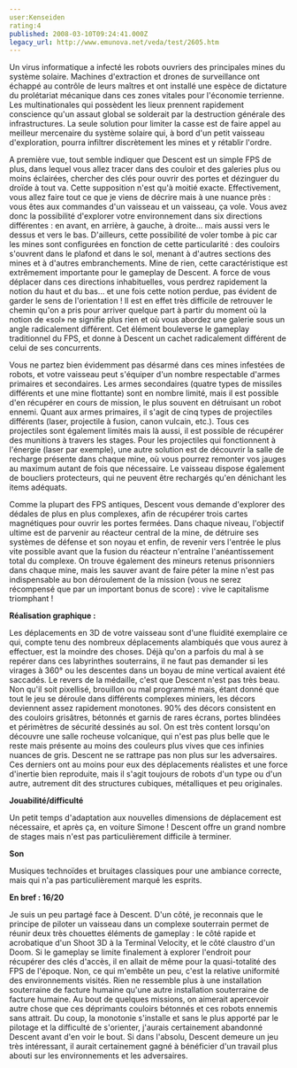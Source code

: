 ```yaml
---
user:Kenseiden
rating:4
published: 2008-03-10T09:24:41.000Z
legacy_url: http://www.emunova.net/veda/test/2605.htm
---
```

Un virus informatique a infecté les robots ouvriers des principales mines du système solaire. Machines d'extraction et drones de surveillance ont échappé au contrôle de leurs maîtres et ont installé une espèce de dictature du prolétariat mécanique dans ces zones vitales pour l'économie terrienne. Les multinationales qui possèdent les lieux prennent rapidement conscience qu'un assaut global se solderait par la destruction générale des infrastructures. La seule solution pour limiter la casse est de faire appel au meilleur mercenaire du système solaire qui, à bord d'un petit vaisseau d'exploration, pourra infiltrer discrètement les mines et y rétablir l'ordre.  

  

A première vue, tout semble indiquer que Descent est un simple FPS de plus, dans lequel vous allez tracer dans des couloir et des galeries plus ou moins éclairées, chercher des clés pour ouvrir des portes et dézinguer du droïde à tout va. Cette supposition n'est qu'à moitié exacte. Effectivement, vous allez faire tout ce que je viens de décrire mais à une nuance près : vous êtes aux commandes d'un vaisseau et un vaisseau, ça vole. Vous avez donc la possibilité d'explorer votre environnement dans six directions différentes : en avant, en arrière, à gauche, à droite... mais aussi vers le dessus et vers le bas. D'ailleurs, cette possibilité de voler tombe à pic car les mines sont configurées en fonction de cette particularité : des couloirs s'ouvrent dans le plafond et dans le sol, menant à d'autres sections des mines et à d'autres embranchements. Mine de rien, cette caractéristique est extrêmement importante pour le gameplay de Descent. A force de vous déplacer dans ces directions inhabituelles, vous perdrez rapidement la notion du haut et du bas... et une fois cette notion perdue, pas évident de garder le sens de l'orientation ! Il est en effet très difficile de retrouver le chemin qu'on a pris pour arriver quelque part à partir du moment où la notion de «sol» ne signifie plus rien et où vous abordez une galerie sous un angle radicalement différent. Cet élément bouleverse le gameplay traditionnel du FPS, et donne à Descent un cachet radicalement différent de celui de ses concurrents.  

  

Vous ne partez bien évidemment pas désarmé dans ces mines infestées de robots, et votre vaisseau peut s'équiper d'un nombre respectable d'armes primaires et secondaires. Les armes secondaires (quatre types de missiles différents et une mine flottante) sont en nombre limité, mais il est possible d'en récupérer en cours de mission, le plus souvent en détruisant un robot ennemi. Quant aux armes primaires, il s'agit de cinq types de projectiles différents (laser, projectile à fusion, canon vulcain, etc.). Tous ces projectiles sont également limités mais là aussi, il est possible de récupérer des munitions à travers les stages. Pour les projectiles qui fonctionnent à l'énergie (laser par exemple), une autre solution est de découvrir la salle de recharge présente dans chaque mine, où vous pourrez remonter vos jauges au maximum autant de fois que nécessaire. Le vaisseau dispose également de boucliers protecteurs, qui ne peuvent être rechargés qu'en dénichant les items adéquats.  

  

Comme la plupart des FPS antiques, Descent vous demande d'explorer des dédales de plus en plus complexes, afin de récupérer trois cartes magnétiques pour ouvrir les portes fermées. Dans chaque niveau, l'objectif ultime est de parvenir au réacteur central de la mine, de détruire ses systèmes de défense et son noyau et enfin, de revenir vers l'entrée le plus vite possible avant que la fusion du réacteur n'entraîne l'anéantissement total du complexe. On trouve également des mineurs retenus prisonniers dans chaque mine, mais les sauver avant de faire péter la mine n'est pas indispensable au bon déroulement de la mission (vous ne serez récompensé que par un important bonus de score) : vive le capitalisme triomphant !  

  

**Réalisation graphique :**   

Les déplacements en 3D de votre vaisseau sont d'une fluidité exemplaire ce qui, compte tenu des nombreux déplacements alambiqués que vous aurez à effectuer, est la moindre des choses. Déjà qu'on a parfois du mal à se repérer dans ces labyrinthes souterrains, il ne faut pas demander si les virages à 360° ou les descentes dans un boyau de mine vertical avaient été saccadés. Le revers de la médaille, c'est que Descent n'est pas très beau. Non qu'il soit pixellisé, brouillon ou mal programmé mais, étant donné que tout le jeu se déroule dans différents complexes miniers, les décors deviennent assez rapidement monotones. 90% des décors consistent en des couloirs grisâtres, bétonnés et garnis de rares écrans, portes blindées et périmètres de sécurité dessinés au sol. On est très content lorsqu'on découvre une salle rocheuse volcanique, qui n'est pas plus belle que le reste mais présente au moins des couleurs plus vives que ces infinies nuances de gris. Descent ne se rattrape pas non plus sur les adversaires. Ces derniers ont au moins pour eux des déplacements réalistes et une force d'inertie bien reproduite, mais il s'agit toujours de robots d'un type ou d'un autre, autrement dit des structures cubiques, métalliques et peu originales.  

  

**Jouabilité/difficulté**   

Un petit temps d'adaptation aux nouvelles dimensions de déplacement est nécessaire, et après ça, en voiture Simone ! Descent offre un grand nombre de stages mais n'est pas particulièrement difficile à terminer.  

  

**Son**  

Musiques technoïdes et bruitages classiques pour une ambiance correcte, mais qui n'a pas particulièrement marqué les esprits.  

  

**En bref : 16/20**   

Je suis un peu partagé face à Descent. D'un côté, je reconnais que le principe de piloter un vaisseau dans un complexe souterrain permet de réunir deux très chouettes éléments de gameplay : le côté rapide et acrobatique d'un Shoot 3D à la Terminal Velocity, et le côté claustro d'un Doom. Si le gameplay se limite finalement à explorer l'endroit pour récupérer des clés d'accès, il en allait de même pour la quasi-totalité des FPS de l'époque. Non, ce qui m'embête un peu, c'est la relative uniformité des environnements visités. Rien ne ressemble plus à une installation souterraine de facture humaine qu'une autre installation souterraine de facture humaine. Au bout de quelques missions, on aimerait apercevoir autre chose que ces déprimants couloirs bétonnés et ces robots ennemis sans attrait. Du coup, la monotonie s'installe et sans le plus apporté par le pilotage et la difficulté de s'orienter, j'aurais certainement abandonné Descent avant d'en voir le bout. Si dans l'absolu, Descent demeure un jeu très intéressant, il aurait certainement gagné à bénéficier d'un travail plus abouti sur les environnements et les adversaires.